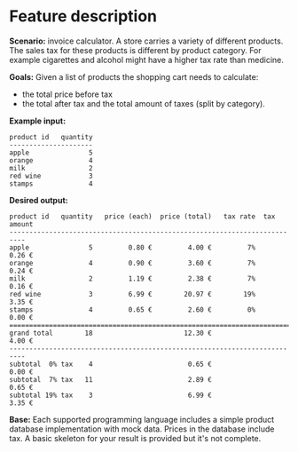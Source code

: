 # Feature description

**Scenario:** invoice calculator.
A store carries a variety of different products. The sales tax for these products is different by product category.
For example cigarettes and alcohol might have a higher tax rate than medicine.

**Goals:** Given a list of products the shopping cart needs to calculate:
* the total price before tax
* the total after tax and the total amount of taxes (split by category).

**Example input:**
```
product id   quantity
---------------------
apple               5
orange              4
milk                2
red wine            3
stamps              4
```

**Desired output:**
```
product id   quantity   price (each)  price (total)   tax rate  tax amount
--------------------------------------------------------------------------
apple               5         0.80 €         4.00 €         7%      0.26 €
orange              4         0.90 €         3.60 €         7%      0.24 €
milk                2         1.19 €         2.38 €         7%      0.16 €
red wine            3         6.99 €        20.97 €        19%      3.35 €
stamps              4         0.65 €         2.60 €         0%      0.00 €
==========================================================================
grand total        18                       12.30 €                 4.00 €
--------------------------------------------------------------------------
subtotal  0% tax    4                        0.65 €                 0.00 €
subtotal  7% tax   11                        2.89 €                 0.65 €
subtotal 19% tax    3                        6.99 €                 3.35 €
```

**Base:** Each supported programming language includes a simple product database implementation with mock data. Prices in the database include tax. A basic skeleton for your result is provided but it's not complete.
